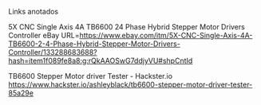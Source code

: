 Links anotados

5X CNC Single Axis 4A TB6600 24 Phase Hybrid Stepper Motor Drivers Controller eBay
URL=https://www.ebay.com/itm/5X-CNC-Single-Axis-4A-TB6600-2-4-Phase-Hybrid-Stepper-Motor-Drivers-Controller/133288683688?hash=item1f089fe8a8:g:rQkAAOSwG7ddjyVU#shpCntId


TB6600 Stepper Motor driver Tester - Hackster.io
https://www.hackster.io/ashleyblack/tb6600-stepper-motor-driver-tester-85a29e
